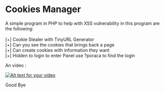 Cookies Manager
==============

A simple program in PHP to help with XSS vulnerability in this program are the following:<br>
<br>
[+] Cookie Stealer with TinyURL Generator<br>
[+] Can you see the cookies that brings back a page<br>
[+] Can create cookies with information they want<br>
[+] Hidden to login to enter Panel use ?poraca to find the login<br>

An video : 

[![Alt text for your video](http://img.youtube.com/vi/UOIjf5ms1Ps/0.jpg)](http://www.youtube.com/watch?v=UOIjf5ms1Ps)

Good Bye
